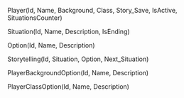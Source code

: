 Player(Id, Name, Background, Class, Story_Save, IsActive, SituationsCounter)

Situation(Id, Name, Description, IsEnding)

Option(Id, Name, Description)

Storytelling(Id, Situation, Option, Next_Situation)

PlayerBackgroundOption(Id, Name, Description)

PlayerClassOption(Id, Name, Description)